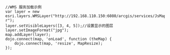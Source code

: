     //WMS 服务加载示例 
    var layer = new esri.layers.WMSLayer("http://192.168.110.150:6080/arcgis/services/JsMap/MapServer/WMSServe r");
    layer.setVisibleLayers([3, 4, 5]);//设置显示的图层  
    layer.setImageFormat("jpg");
    map.addLayer(layer);
    dojo.connect(map, 'onLoad', function (theMap) {
        dojo.connect(map, 'resize', MapResize);
    }); 